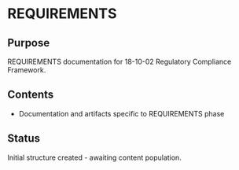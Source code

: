 # REQUIREMENTS

## Purpose
REQUIREMENTS documentation for 18-10-02 Regulatory Compliance Framework.

## Contents
- Documentation and artifacts specific to REQUIREMENTS phase

## Status
Initial structure created - awaiting content population.
